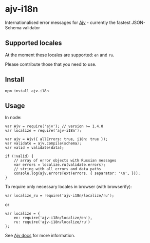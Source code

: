 # ajv-i18n
Internationalised error messages for [Ajv](https://github.com/epoberezkin/ajv) - currently the fastest JSON-Schema validator


## Supported locales

At the moment these locales are supported: `en` and `ru`.

Please contribute those that you need to use.


## Install

```
npm install ajv-i18n
```


## Usage

In node:

```
var Ajv = require('ajv'); // version >= 1.4.0
var localize = require('ajv-i18n');

var ajv = Ajv({ allErrors: true, i18n: true });
var validate = ajv.compile(schema);
var valid = validate(data);

if (!valid) {
    // array of error objects with Russian messages
    var errors = localize.ru(validate.errors);
    // string with all errors and data paths
    console.log(ajv.errorsText(errors, { separator: '\n', })); 
}
```

To require only necessary locales in browser (with browserify):

```
var localize_ru = require('ajv-i18n/localize/ru');
```

or

```
var localize = {
    en: require('ajv-i18n/localize/en'),
    ru: require('ajv-i18n/localize/ru')
};
```

See [Ajv docs](https://github.com/epoberezkin/ajv) for more information.

